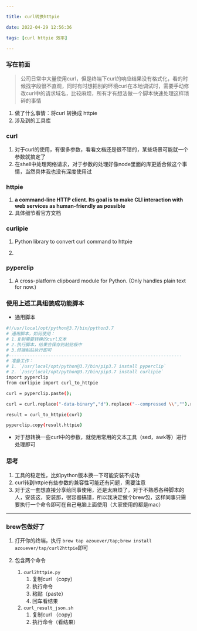```yaml
---

title: curl转换httpie

date: 2022-04-29 12:56:36

tags: [curl httpie 效率]

---
```


### 写在前面

> 公司日常中大量使用curl，但是终端下curl的响应结果没有格式化，看的时候找字段很不直观，同时有时想把别的环境curl在本地调试时，需要手动修改curl中的请求域名，比较麻烦，所有才有想法做一个脚本快速处理这样琐碎的事情

1. 做了什么事情：将curl 转换成 httpie
1. 涉及到的工具库


### curl

> [curl]: https://curl.se

1. 对于curl的使用，有很多参数，看看文档还是很不错的，某些场景可能就一个参数就搞定了
2. 在shell中处理网络请求，对于参数的处理好像node里面的库更适合做这个事情，当然具体我也没有深度使用过

### httpie

> [httpie]: https://httpie.io

1. **a command-line HTTP client. Its goal is to make CLI interaction with web services as human-friendly as possible**
1. 具体细节看官方文档

### curlipie

> [curlipie]: https://github.com/hongquan/CurliPie

1. Python library to convert curl command to httpie

2. [pip]: https://pypi.org/project/curlipie

### pyperclip

> [pyperclip]:  https://pypi.org/project/pyperclip/

1. A cross-platform clipboard module for Python. (Only handles plain text for now.)

### 使用上述工具组装成功能脚本

- 通用脚本

```bash
#!/usr/local/opt/python@3.7/bin/python3.7
# 通用脚本，如何使用：
# 1.复制需要转换的curl文本
# 2.执行脚本，结果会保存到粘贴板中
# 3.终端粘贴执行即可
#------------------------------------------------------------------
# 准备工作：
# 1. `/usr/local/opt/python@3.7/bin/pip3.7 install pyperclip`
# 2. `/usr/local/opt/python@3.7/bin/pip3.7 install curlipie`
import pyperclip
from curlipie import curl_to_httpie

curl = pyperclip.paste();

curl = curl.replace("-data-binary","d").replace("--compressed \\","").replace("--insecure","").replace("iPhone","IPHONE");

result = curl_to_httpie(curl)

pyperclip.copy(result.httpie)

```

- 对于想转换一些curl中的参数，就使用常用的文本工具（sed，awk等）进行处理即可

### 思考

1. 工具的稳定性，比如python版本换一下可能安装不成功
2. curl转到httpie有些参数的兼容性可能还有问题，需要注意
3. 对于这一套想直接分享给同事使用，还是太麻烦了，对于不熟悉各种脚本的人，安装这，安装那，很容器搞错，所以我决定做个brew包，这样同事只需要执行一个命令即可在自己电脑上面使用（大家使用的都是mac）

------

### brew包做好了

1. 打开你的终端，执行 `brew tap azouever/tap;brew install azouever/tap/curl2httpie`即可

2. 包含两个命令

   1. `curl2httpie.py`
      1. 复制curl （copy）
      2. 执行命令
      3. 粘贴（paste）
      4. 回车看结果
   2. `curl_result_json.sh`
      1. 复制curl （copy）
      2. 执行命令（看结果）

   